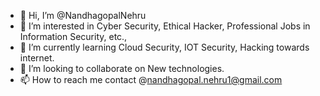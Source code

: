 - 👋 Hi, I’m @NandhagopalNehru
- 👀 I’m interested in Cyber Security, Ethical Hacker, Professional Jobs in Information Security, etc.,
- 🌱 I’m currently learning Cloud Security, IOT Security, Hacking towards internet.
- 💞️ I’m looking to collaborate on New technologies.
- 📫 How to reach me contact @nandhagopal.nehru1@gmail.com 

<!---
NandhagopalNehru/NandhagopalNehru is a ✨ special ✨ repository because its `README.md` (this file) appears on your GitHub profile.
You can click the Preview link to take a look at your changes.
--->
